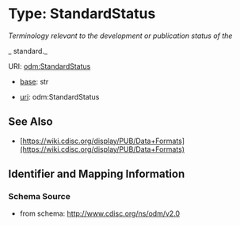 # Type: StandardStatus




_Terminology relevant to the development or publication status of the_

_                standard._



URI: [odm:StandardStatus](http://www.cdisc.org/ns/odm/v2.0/StandardStatus)

* [base](https://w3id.org/linkml/base): str

* [uri](https://w3id.org/linkml/uri): odm:StandardStatus









## See Also

* [https://wiki.cdisc.org/display/PUB/Data+Formats](https://wiki.cdisc.org/display/PUB/Data+Formats)

## Identifier and Mapping Information







### Schema Source


* from schema: http://www.cdisc.org/ns/odm/v2.0



